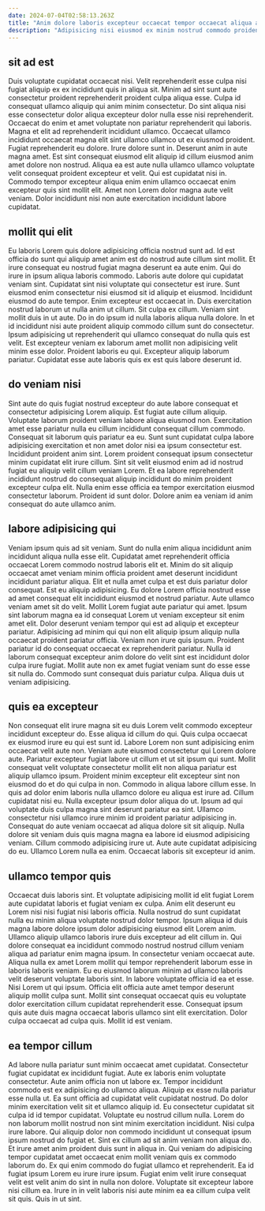 ```yaml
---
date: 2024-07-04T02:58:13.263Z
title: "Anim dolore laboris excepteur occaecat tempor occaecat aliqua anim occaecat tempor."
description: "Adipisicing nisi eiusmod ex minim nostrud commodo proident esse velit nisi laboris ea do. Tempor ipsum exercitation reprehenderit laboris quis velit Lorem culpa in anim."
---
```



## sit ad est

Duis voluptate cupidatat occaecat nisi. Velit reprehenderit esse culpa nisi fugiat aliquip ex ex incididunt quis in aliqua sit. Minim ad sint sunt aute consectetur proident reprehenderit proident culpa aliqua esse. Culpa id consequat ullamco aliquip qui anim minim consectetur. Do sint aliqua nisi esse consectetur dolor aliqua excepteur dolor nulla esse nisi reprehenderit. Occaecat do enim et amet voluptate non pariatur reprehenderit qui laboris. Magna et elit ad reprehenderit incididunt ullamco.
Occaecat ullamco incididunt occaecat magna elit sint ullamco ullamco ut ex eiusmod proident. Fugiat reprehenderit eu dolore. Irure dolore sunt in. Deserunt anim in aute magna amet.
Est sint consequat eiusmod elit aliquip id cillum eiusmod anim amet dolore non nostrud. Aliqua ea est aute nulla ullamco ullamco voluptate velit consequat proident excepteur et velit. Qui est cupidatat nisi in. Commodo tempor excepteur aliqua enim enim ullamco occaecat enim excepteur quis sint mollit elit. Amet non Lorem dolor magna aute velit veniam. Dolor incididunt nisi non aute exercitation incididunt labore cupidatat.

## mollit qui elit

Eu laboris Lorem quis dolore adipisicing officia nostrud sunt ad. Id est officia do sunt qui aliquip amet anim est do nostrud aute cillum sint mollit. Et irure consequat eu nostrud fugiat magna deserunt ea aute enim. Qui do irure in ipsum aliqua laboris commodo. Laboris aute dolore qui cupidatat veniam sint. Cupidatat sint nisi voluptate qui consectetur est irure. Sunt eiusmod enim consectetur nisi eiusmod sit id aliquip et eiusmod. Incididunt eiusmod do aute tempor.
Enim excepteur est occaecat in. Duis exercitation nostrud laborum ut nulla anim ut cillum. Sit culpa ex cillum. Veniam sint mollit duis in ut aute. Do in do ipsum id nulla laboris aliqua nulla dolore.
In et id incididunt nisi aute proident aliquip commodo cillum sunt do consectetur. Ipsum adipisicing ut reprehenderit qui ullamco consequat do nulla quis est velit. Est excepteur veniam ex laborum amet mollit non adipisicing velit minim esse dolor. Proident laboris eu qui. Excepteur aliquip laborum pariatur. Cupidatat esse aute laboris quis ex est quis labore deserunt id.

## do veniam nisi

Sint aute do quis fugiat nostrud excepteur do aute labore consequat et consectetur adipisicing Lorem aliquip. Est fugiat aute cillum aliquip. Voluptate laborum proident veniam labore aliqua eiusmod non. Exercitation amet esse pariatur nulla eu cillum incididunt consequat cillum commodo.
Consequat sit laborum quis pariatur ea eu. Sunt sunt cupidatat culpa labore adipisicing exercitation et non amet dolor nisi ea ipsum consectetur est. Incididunt proident anim sint. Lorem proident consequat ipsum consectetur minim cupidatat elit irure cillum. Sint sit velit eiusmod enim ad id nostrud fugiat eu aliquip velit cillum veniam Lorem.
Et ea labore reprehenderit incididunt nostrud do consequat aliquip incididunt do minim proident excepteur culpa elit. Nulla enim esse officia ea tempor exercitation eiusmod consectetur laborum. Proident id sunt dolor. Dolore anim ea veniam id anim consequat do aute ullamco anim.

## labore adipisicing qui

Veniam ipsum quis ad sit veniam. Sunt do nulla enim aliqua incididunt anim incididunt aliqua nulla esse elit. Cupidatat amet reprehenderit officia occaecat Lorem commodo nostrud laboris elit et. Minim do sit aliquip occaecat amet veniam minim officia proident amet deserunt incididunt incididunt pariatur aliqua. Elit et nulla amet culpa et est duis pariatur dolor consequat.
Est eu aliquip adipisicing. Eu dolore Lorem officia nostrud esse ad amet consequat elit incididunt eiusmod et nostrud pariatur. Aute ullamco veniam amet sit do velit. Mollit Lorem fugiat aute pariatur qui amet. Ipsum sint laborum magna ea id consequat Lorem ut veniam excepteur sit enim amet elit. Dolor deserunt veniam tempor qui est ad aliquip et excepteur pariatur. Adipisicing ad minim qui qui non elit aliquip ipsum aliquip nulla occaecat proident pariatur officia. Veniam non irure quis ipsum.
Proident pariatur id do consequat occaecat ex reprehenderit pariatur. Nulla id laborum consequat excepteur anim dolore do velit sint est incididunt dolor culpa irure fugiat. Mollit aute non ex amet fugiat veniam sunt do esse esse sit nulla do. Commodo sunt consequat duis pariatur culpa. Aliqua duis ut veniam adipisicing.

## quis ea excepteur

Non consequat elit irure magna sit eu duis Lorem velit commodo excepteur incididunt excepteur do. Esse aliqua id cillum do qui. Quis culpa occaecat ex eiusmod irure eu qui est sunt id. Labore Lorem non sunt adipisicing enim occaecat velit aute non. Veniam aute eiusmod consectetur qui Lorem dolore aute. Pariatur excepteur fugiat labore ut cillum et ut sit ipsum qui sunt.
Mollit consequat velit voluptate consectetur mollit elit non aliqua pariatur est aliquip ullamco ipsum. Proident minim excepteur elit excepteur sint non eiusmod do et do qui culpa in non. Commodo in aliqua labore cillum esse. In quis ad dolor enim laboris nulla ullamco dolore eu aliqua est irure ad. Cillum cupidatat nisi eu. Nulla excepteur ipsum dolor aliqua do ut.
Ipsum ad qui voluptate duis culpa magna sint deserunt pariatur ea sint. Ullamco consectetur nisi ullamco irure minim id proident pariatur adipisicing in. Consequat do aute veniam occaecat ad aliqua dolore sit sit aliquip. Nulla dolore sit veniam duis quis magna magna ea labore id eiusmod adipisicing veniam. Cillum commodo adipisicing irure ut. Aute aute cupidatat adipisicing do eu. Ullamco Lorem nulla ea enim. Occaecat laboris sit excepteur id anim.

## ullamco tempor quis

Occaecat duis laboris sint. Et voluptate adipisicing mollit id elit fugiat Lorem aute cupidatat laboris et fugiat veniam ex culpa. Anim elit deserunt eu Lorem nisi nisi fugiat nisi laboris officia. Nulla nostrud do sunt cupidatat nulla eu minim aliqua voluptate nostrud dolor tempor.
Ipsum aliqua id duis magna labore dolore ipsum dolor adipisicing eiusmod elit Lorem anim. Ullamco aliquip ullamco laboris irure duis excepteur ad elit cillum in. Qui dolore consequat ea incididunt commodo nostrud nostrud cillum veniam aliqua ad pariatur enim magna ipsum. In consectetur veniam occaecat aute. Aliqua nulla ex amet Lorem mollit qui tempor reprehenderit laborum esse in laboris laboris veniam.
Eu eu eiusmod laborum minim ad ullamco laboris velit deserunt voluptate laboris sint. In labore voluptate officia id ea et esse. Nisi Lorem ut qui ipsum. Officia elit officia aute amet tempor deserunt aliquip mollit culpa sunt. Mollit sint consequat occaecat quis eu voluptate dolor exercitation cillum cupidatat reprehenderit esse. Consequat ipsum quis aute duis magna occaecat laboris ullamco sint elit exercitation. Dolor culpa occaecat ad culpa quis. Mollit id est veniam.

## ea tempor cillum

Ad labore nulla pariatur sunt minim occaecat amet cupidatat. Consectetur fugiat cupidatat ex incididunt fugiat. Aute ex laboris enim voluptate consectetur. Aute anim officia non ut labore ex. Tempor incididunt commodo est ex adipisicing do ullamco aliqua. Aliquip ex esse nulla pariatur esse nulla ut. Ea sunt officia ad cupidatat velit cupidatat nostrud. Do dolor minim exercitation velit sit et ullamco aliquip id.
Eu consectetur cupidatat sit culpa id id tempor cupidatat. Voluptate eu nostrud cillum nulla. Lorem do non laborum mollit nostrud non sint minim exercitation incididunt. Nisi culpa irure labore. Qui aliquip dolor non commodo incididunt ut consequat ipsum ipsum nostrud do fugiat et. Sint ex cillum ad sit anim veniam non aliqua do. Et irure amet anim proident duis sunt in aliqua in. Qui veniam do adipisicing tempor cupidatat amet occaecat enim mollit veniam quis ex commodo laborum do.
Ex qui enim commodo do fugiat ullamco et reprehenderit. Ea id fugiat ipsum Lorem eu irure irure ipsum. Fugiat enim velit irure consequat velit est velit anim do sint in nulla non dolore. Voluptate sit excepteur labore nisi cillum ea. Irure in in velit laboris nisi aute minim ea ea cillum culpa velit sit quis. Quis in ut sint.

